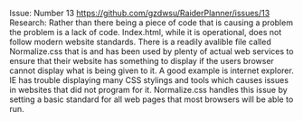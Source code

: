 Issue: Number 13 https://github.com/gzdwsu/RaiderPlanner/issues/13
Research: Rather than there being a piece of code that is causing a problem the problem is a lack of code. Index.html, while it is operational, does not follow modern website standards. There is a readily avalible file called Normalize.css that is and has been used by plenty of actual web services to ensure that their website has something to display if the users browser cannot display what is being given to it. A good example is internet explorer. IE has trouble displaying many CSS stylings and tools which causes issues in websites that did not program for it. Normalize.css handles this issue by setting a basic standard for all web pages that most browsers will be able to run.
